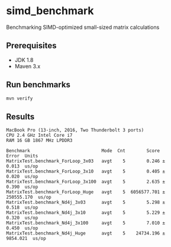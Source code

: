 # simd_benchmark

Benchmarking SIMD-optimized small-sized matrix calculations

## Prerequisites
* JDK 1.8
* Maven 3.x

## Run benchmarks
```bash
mvn verify
```

## Results
```
MacBook Pro (13-inch, 2016, Two Thunderbolt 3 ports)
CPU 2.4 GHz Intel Core i7
RAM 16 GB 1867 MHz LPDDR3

Benchmark                           Mode  Cnt        Score        Error  Units
MatrixTest.benchmark_ForLoop_3x03   avgt    5        0.246 ±      0.013  us/op
MatrixTest.benchmark_ForLoop_3x10   avgt    5        0.405 ±      0.020  us/op
MatrixTest.benchmark_ForLoop_3x100  avgt    5        2.635 ±      0.390  us/op
MatrixTest.benchmark_ForLoop_Huge   avgt    5  6056577.701 ± 250555.170  us/op
MatrixTest.benchmark_Nd4j_3x03      avgt    5        5.298 ±      0.518  us/op
MatrixTest.benchmark_Nd4j_3x10      avgt    5        5.229 ±      0.320  us/op
MatrixTest.benchmark_Nd4j_3x100     avgt    5        7.010 ±      0.450  us/op
MatrixTest.benchmark_Nd4j_Huge      avgt    5    24734.196 ±   9854.021  us/op
```
